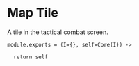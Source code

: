 Map Tile
========

A tile in the tactical combat screen.

    module.exports = (I={}, self=Core(I)) ->

      return self
